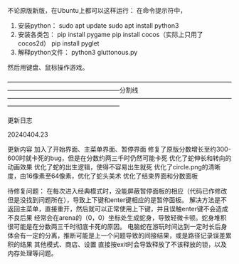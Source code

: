不论原版新版，在Ubuntu上都可以这样运行：
在命令提示符中，
1. 安装python：
sudo apt update
sudo apt install python3
2. 安装各类包：
pip install pygame
pip install cocos（实际上只用了cocos2d）
pip install pyglet
3. 解释python文件：
python3 gluttonous.py

然后用键盘、鼠标操作游戏。

——————————————————————————————————————————————————————分割线——————————————————————————————————————————————————————

更新日志



20240404.23

更新内容
加入了开始界面、主菜单界面、暂停界面
修复了原版分数增长至约300-600时就卡死的bug，但是在分数约两三千时仍然可能卡死
优化了蛇伸长和转向的动画效果
优化了蛇的出生逻辑，使得不容易出生就死
优化了circle.png的清晰度，由16像素至64像素，优化了蛇头美术
优化了结束界面和分数面板

待修复问题：
在每次进入经典模式时，没能屏蔽暂停面板的相应（代码已作修改但是没找到问题所在），导致上下键和enter键相应的是暂停面板。
    解决方法是不返回主菜单，直接重开，然后就可以正常使用上下键，并且误触enter键不会造成不良后果
经常会在arena的（0，0）坐标处生成蛇身，导致轻微卡顿。蛇身堆积很可能是在分数两三千时彻底卡死的原因。
电脑蛇在游玩时间达到一定时长后身体会有一定的分离，推断可能是上一个问题导致的间接结果，或是路径记录误差累积的结果
其他模式、商店、设置
直接按exit时会导致释放了不该释放的锁，以及内存处理等问题。

